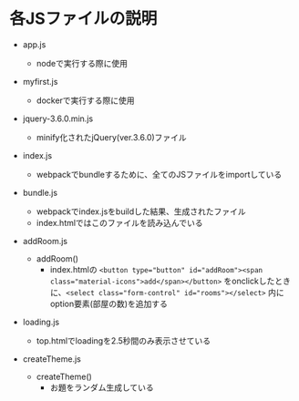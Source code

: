 # 各JSファイルの説明

- app.js
  - nodeで実行する際に使用

- myfirst.js
  - dockerで実行する際に使用

- jquery-3.6.0.min.js
  - minify化されたjQuery(ver.3.6.0)ファイル

- index.js
  - webpackでbundleするために、全てのJSファイルをimportしている

- bundle.js
  - webpackでindex.jsをbuildした結果、生成されたファイル
  - index.htmlではこのファイルを読み込んでいる

- addRoom.js
  - addRoom()
    - index.htmlの `<button type="button" id="addRoom"><span class="material-icons">add</span></button>` をonclickしたときに、`<select class="form-control" id="rooms"></select>` 内にoption要素(部屋の数)を追加する

- loading.js
  - top.htmlでloadingを2.5秒間のみ表示させている

- createTheme.js
  - createTheme()
    - お題をランダム生成している

